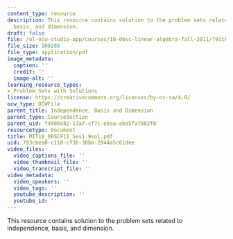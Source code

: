 ```yaml
---
content_type: resource
description: This resource contains solution to the problem sets related to independence,
  basis, and dimension.
draft: false
file: /ol-ocw-studio-app/courses/18-06sc-linear-algebra-fall-2011/793cbea8c118cf3b30ba2944a5c61dee_MIT18_06SCF11_Ses1.9sol.pdf
file_size: 109280
file_type: application/pdf
image_metadata:
  caption: ''
  credit: ''
  image-alt: ''
learning_resource_types:
- Problem Sets with Solutions
license: https://creativecommons.org/licenses/by-nc-sa/4.0/
ocw_type: OCWFile
parent_title: Independence, Basis and Dimension
parent_type: CourseSection
parent_uid: f4986e82-13a7-cf7c-ebaa-aba5fa7882f0
resourcetype: Document
title: MIT18_06SCF11_Ses1.9sol.pdf
uid: 793cbea8-c118-cf3b-30ba-2944a5c61dee
video_files:
  video_captions_file: ''
  video_thumbnail_file: ''
  video_transcript_file: ''
video_metadata:
  video_speakers: ''
  video_tags: ''
  youtube_description: ''
  youtube_id: ''
---
```

This resource contains solution to the problem sets related to independence, basis, and dimension.